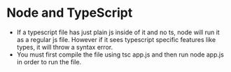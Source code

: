 # Node and TypeScript

- If a typescript file has just plain js inside of it and no ts, node will run it as a regular js file. However if it sees typescript specific features like types, it will throw a syntax error.
- You must first compile the file using tsc app.js and then run node app.js in order to run the file.
